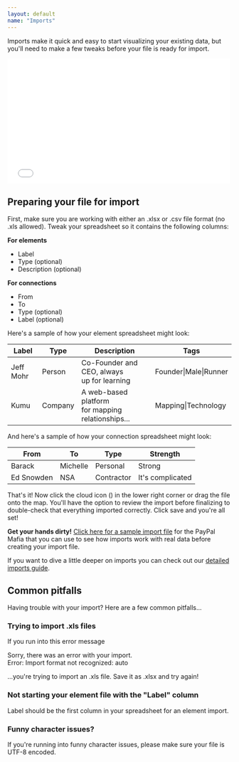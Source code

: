 ```yaml
---
layout: default
name: "Imports"
---
```


Imports make it quick and easy to start visualizing your existing data, but you'll need to make a few tweaks before your file is ready for import.

<iframe src="//player.vimeo.com/video/96531654?title=0&amp;byline=0&amp;portrait=0" width="500" height="281" frameborder="0" webkitallowfullscreen mozallowfullscreen allowfullscreen></iframe>

## Preparing your file for import

First, make sure you are working with either an .xlsx or .csv file format (no .xls allowed). Tweak your spreadsheet so it contains the following columns:

**For elements**

* Label
* Type (optional)
* Description (optional)

**For connections**

* From
* To
* Type (optional)
* Label (optional)

Here's a sample of how your element spreadsheet might look:

<table class="table table-condensed">
      <thead>
        <tr>
          <th>Label</th>
          <th>Type</th>
          <th>Description</th>
          <th>Tags</th>
        </tr>
      </thead>
      <tbody>
        <tr>
          <td>Jeff Mohr</td>
          <td>Person</td>
          <td>Co-Founder and CEO, always<br /> up for learning</td>
          <td>Founder|Male|Runner</td>
        </tr>
        <tr>
          <td>Kumu</td>
          <td>Company</td>
          <td>A web-based platform<br />for mapping relationships...</td>
          <td>Mapping|Technology</td>
        </tr>
      </tbody>
</table>


And here's a sample of how your connection spreadsheet might look:

<table class="table table-condensed">
      <thead>
        <tr>
          <th>From</th>
          <th>To</th>
          <th>Type</th>
          <th>Strength</th>
        </tr>
      </thead>
      <tbody>
        <tr>
          <td>Barack</td>
          <td>Michelle</td>
          <td>Personal</td>
          <td>Strong</td>
        </tr>
        <tr>
          <td>Ed Snowden</td>
          <td>NSA</td>
          <td>Contractor</td>
          <td>It's complicated</td>
        </tr>
      </tbody>
</table>

That's it! Now click the cloud icon (<i class="fa fa-cloud-upload"></i>) in the lower right corner or drag the file onto the map. You'll have the option to review the import before finalizing to double-check that everything imported correctly. Click save and you're all set!

**Get your hands dirty!** [Click here for a sample import file](https://dl.dropboxusercontent.com/u/9002358/Kumu%20-%20Do%20Not%20Delete/Help%20Site/kumu-paypal-mafia.xlsx) for the PayPal Mafia that you can use to see how imports work with real data before creating your import file.

If you want to dive a little deeper on imports you can check out our [detailed imports guide](/guides/imports.html).

## Common pitfalls

Having trouble with your import? Here are a few common pitfalls...

### Trying to import .xls files

If you run into this error message
<p class="alert alert-error">Sorry, there was an error with your import. <br/>Error: Import format not recognized: auto</p>
...you're trying to import an .xls file. Save it as .xlsx and try again!

### Not starting your element file with the "Label" column

Label should be the first column in your spreadsheet for an element import.

### Funny character issues?

If you're running into funny character issues, please make sure your file is UTF-8 encoded.
